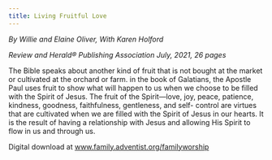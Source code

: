 ```yaml
---
title: Living Fruitful Love
---
```


_By Willie and Elaine Oliver, With Karen Holford_

_Review and Herald® Publishing Association July, 2021, 26 pages_

The Bible speaks about another kind of fruit that is not bought at the market or cultivated at the orchard or farm. in the book of Galatians, the Apostle Paul uses fruit to show what will happen to us when we choose to be filled with the Spirit of Jesus. The fruit of the Spirit—love, joy, peace, patience, kindness, goodness, faithfulness, gentleness, and self- control are virtues that are cultivated when we are filled with the Spirit of Jesus in our hearts. It is the result of having a relationship with Jesus and allowing His Spirit to flow in us and through us.

Digital download at www.family.adventist.org/familyworship
